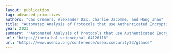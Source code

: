 ```yaml
---
layout: publication
tag: advanced primitives
authors: "Cas Cremers, Alexander Dax, Charlie Jacomme, and Mang Zhao"
title: "Automated Analysis of Protocols that use Authenticated Encryption: How Subtle AEAD Differences can impact Protocol Security"
year: 2023
summary: '"Automated Analysis of Protocols that use Authenticated Encryption: How Subtle AEAD Differences can impact Protocol Security" <a href="https://inria.hal.science/hal-04126116" target="_blank">[PDF]</a>, by Cas Cremers, Alexander Dax, Charlie Jacomme, and Mang Zhao, presented at <a href="https://www.usenix.org/conference/usenixsecurity23/glance">USENIX 2023</a>.'
url: "https://inria.hal.science/hal-04126116"
url: "https://www.usenix.org/conference/usenixsecurity23/glance"
---
```

